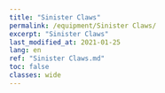 ```yaml
---
title: "Sinister Claws"
permalink: /equipment/Sinister Claws/
excerpt: "Sinister Claws"
last_modified_at: 2021-01-25
lang: en
ref: "Sinister Claws.md"
toc: false
classes: wide
---
```


